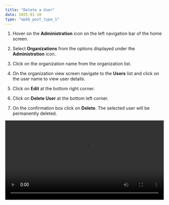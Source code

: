 ```yaml
---
title: "Delete a User"
date: 2025-01-20
type: "epkb_post_type_1"
---
```


1. Hover on the **Administration** icon on the left navigation bar of the home screen. 

3. Select **Organizations** from the options displayed under the **Administration** icon. 

5. Click on the organization name from the organization list.

7. On the organization view screen navigate to the **Users** list and click on the user name to view user details. 

9. Click on **Edit** at the bottom right corner.

11. Click on **Delete User** at the bottom left corner.

13. On the confirmation box click on **Delete**. The selected user will be permanently deleted.  
    
<video width="100%" height="auto" controls>
  <source src="./Delete-a-User-video/Delete-a-User-1.mp4" type="video/mp4" />
  Your browser does not support the video tag.
</video>